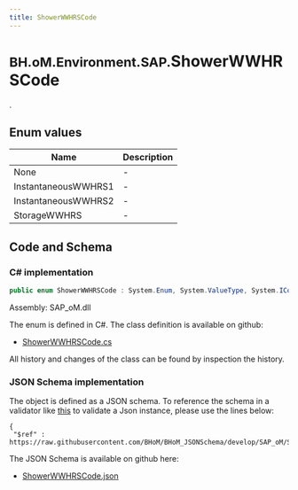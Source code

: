 ```yaml
---
title: ShowerWWHRSCode
---
```


# <small>BH.oM.Environment.SAP.</small>**ShowerWWHRSCode**

.

## Enum values

| Name            | Description                                                    |
|-----------------|----------------------------------------------------------------|
| None |  -  |
| InstantaneousWWHRS1 |  -  |
| InstantaneousWWHRS2 |  -  |
| StorageWWHRS |  -  |


## Code and Schema

### C# implementation

``` C# title="C#"
public enum ShowerWWHRSCode : System.Enum, System.ValueType, System.IComparable, System.ISpanFormattable, System.IFormattable, System.IConvertible
```

Assembly: SAP_oM.dll

The enum is defined in C#. The class definition is available on github:

- [ShowerWWHRSCode.cs](https://github.com/BHoM/SAP_Toolkit/blob/develop/SAP_oM/Enums\ShowerWWHRSCode.cs)

All history and changes of the class can be found by inspection the history.
### JSON Schema implementation

The object is defined as a JSON schema. To reference the schema in a validator like [this](https://www.jsonschemavalidator.net/) to validate a Json instance, please use the lines below:

``` { .json .copy .select } title="JSON Schema"
{
 "$ref" : https://raw.githubusercontent.com/BHoM/BHoM_JSONSchema/develop/SAP_oM/SAP/ShowerWWHRSCode.json}
```

The JSON Schema is available on github here:

- [ShowerWWHRSCode.json](https://github.com/BHoM/BHoM_JSONSchema/blob/develop/SAP_oM/SAP/ShowerWWHRSCode.json)
